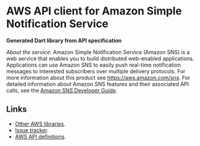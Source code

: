 # AWS API client for Amazon Simple Notification Service

**Generated Dart library from API specification**

*About the service:*
Amazon Simple Notification Service (Amazon SNS) is a web service that
enables you to build distributed web-enabled applications. Applications can
use Amazon SNS to easily push real-time notification messages to interested
subscribers over multiple delivery protocols. For more information about
this product see <a
href="https://aws.amazon.com/sns/">https://aws.amazon.com/sns</a>. For
detailed information about Amazon SNS features and their associated API
calls, see the <a href="https://docs.aws.amazon.com/sns/latest/dg/">Amazon
SNS Developer Guide</a>.

## Links

- [Other AWS libraries](https://github.com/agilord/aws_client/tree/master/generated).
- [Issue tracker](https://github.com/agilord/aws_client/issues).
- [AWS API definitions](https://github.com/aws/aws-sdk-js/tree/master/apis).

